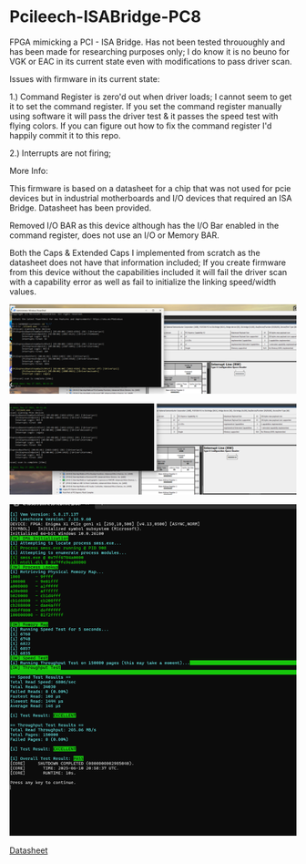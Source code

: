 # Pcileech-ISABridge-PC8

FPGA mimicking a PCI - ISA Bridge. Has not been tested thrououghly and has been made for researching purposes only; I do know it is no beuno for VGK or EAC in its current state even with modifications to pass driver scan.

Issues with firmware in its current state:

1.) Command Register is zero'd out when driver loads; I cannot seem to get it to set the command register. If you set the command register manually using software it will pass the driver test & it passes the speed test with flying colors. 
If you can figure out how to fix the command register I'd happily commit it to this repo. 

2.) Interrupts are not firing; 

More Info:

This firmware is based on a datasheet for a chip that was not used for pcie devices but in industrial motherboards and I/O devices that required an ISA Bridge. Datasheet has been provided.

Removed I/O BAR as this device although has the I/O Bar enabled in the command register, does not use an I/O or Memory BAR. 

Both the Caps & Extended Caps I implemented from scratch as the datasheet does not have that information included; If you create firmware from this device without the capabilities included it will fail the driver scan with a capability error as well as 
fail to initialize the linking speed/width values.

![Driver scan before manually setting command register](image.png)

![Driver scan after manually setting command register](2.png)

![Speed Test](Screenshot%202025-06-10%20160117.png)

[Datasheet](PC87200.PDF)
